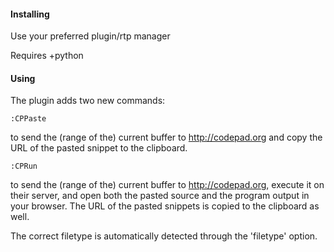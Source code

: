 #### Installing
Use your preferred plugin/rtp manager
    
Requires +python

#### Using
The plugin adds two new commands: 

    :CPPaste 

to send the (range of the) current buffer to http://codepad.org
and copy the URL of the pasted snippet to the clipboard.


    :CPRun 

to send the (range of the) current buffer to http://codepad.org,
execute it on their server, and open both the pasted source and the
program output in your browser. The URL of the pasted snippets is copied
to the clipboard as well. 


The correct filetype is automatically detected through the 'filetype' option.
